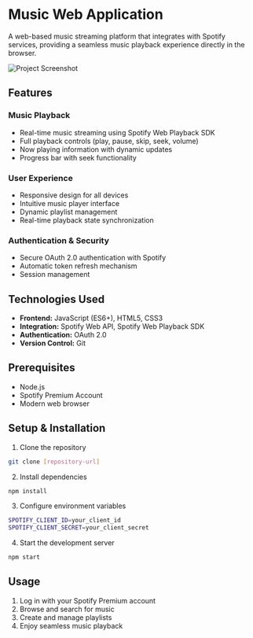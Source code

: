 # Music Web Application

A web-based music streaming platform that integrates with Spotify services, providing a seamless music playback experience directly in the browser.

![Project Screenshot](Screenshot.png)

## Features

### Music Playback
- Real-time music streaming using Spotify Web Playback SDK
- Full playback controls (play, pause, skip, seek, volume)
- Now playing information with dynamic updates
- Progress bar with seek functionality

### User Experience
- Responsive design for all devices
- Intuitive music player interface
- Dynamic playlist management
- Real-time playback state synchronization

### Authentication & Security
- Secure OAuth 2.0 authentication with Spotify
- Automatic token refresh mechanism
- Session management

## Technologies Used

- **Frontend:** JavaScript (ES6+), HTML5, CSS3
- **Integration:** Spotify Web API, Spotify Web Playback SDK
- **Authentication:** OAuth 2.0
- **Version Control:** Git

## Prerequisites

- Node.js 
- Spotify Premium Account
- Modern web browser

## Setup & Installation

1. Clone the repository
```bash
git clone [repository-url]
```

2. Install dependencies
```bash
npm install
```

3. Configure environment variables
```bash
SPOTIFY_CLIENT_ID=your_client_id
SPOTIFY_CLIENT_SECRET=your_client_secret
```

4. Start the development server
```bash
npm start
```

## Usage

1. Log in with your Spotify Premium account
2. Browse and search for music
3. Create and manage playlists
4. Enjoy seamless music playback
